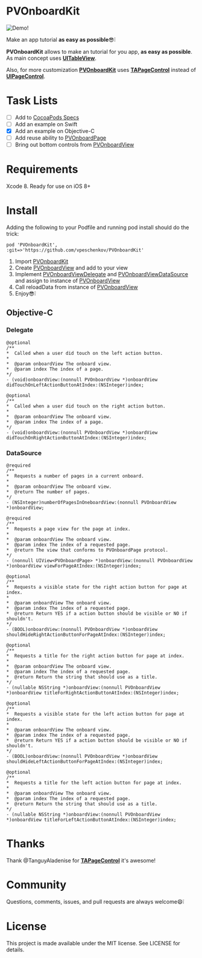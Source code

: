 # PVOnboardKit
![Demo!](http://i.imgur.com/zASOJgr.gif)

Make an app tutorial **as easy as possible**😎❕

**PVOnboardKit** allows to make an tutorial for you app, **as easy as possible**. As main concept uses [**UITableView**][1]. 

Also, for more customization [**PVOnboardKit**][2] uses [**TAPageControl**][3] instead of [**UIPageControl**][4].

# Task Lists
- [ ] Add to [CocoaPods Specs][5]
- [ ] Add an example on Swift
- [x] Add an example on Objective-C
- [ ] Add reuse ability to [PVOnboardPage][6]
- [ ] Bring out bottom controls from [PVOnboardView][7]

# Requirements
Xcode 8. Ready for use on iOS 8+

# Install
Adding the following to your Podfile and running pod install should do the trick:
```
pod 'PVOnboardKit', :git=>'https://github.com/vpeschenkov/PVOnboardKit'
```

1. Import [PVOnboardKit][2]
1. Create [PVOnboardView][7] and add to your view
1. Implement [PVOnboardViewDelegate][8] and [PVOnboardViewDataSource][9] and assign to instance of [PVOnboardView][7]
1. Call reloadData from instance of [PVOnboardView][7]
1. Enjoy😎❕

## Objective-C

### Delegate
```
@optional
/**
*  Called when a user did touch on the left action button.
*
*  @param onboardView The onboard view.
*  @param index The index of a page.
*/
- (void)onboardView:(nonnull PVOnboardView *)onboardView didTouchOnLeftActionButtonAtIndex:(NSInteger)index;
```

```
@optional
/**
*  Called when a user did touch on the right action button.
*
*  @param onboardView The onboard view.
*  @param index The index of a page.
*/
- (void)onboardView:(nonnull PVOnboardView *)onboardView didTouchOnRightActionButtonAtIndex:(NSInteger)index;
```

### DataSource
```
@required
/**
*  Requests a number of pages in a current onboard.
*
*  @param onboardView The onboard view.
*  @return The number of pages.
*/
- (NSInteger)numberOfPagesInOneboardView:(nonnull PVOnboardView *)onboardView;
```

```
@required
/**
*  Requests a page view for the page at index.
*
*  @param onboardView The onboard view.
*  @param index The index of a requested page.
*  @return The view that conforms to PVOnboardPage protocol.
*/
- (nonnull UIView<PVOnboardPage> *)onboardView:(nonnull PVOnboardView *)onboardView viewForPageAtIndex:(NSInteger)index;
```

```
@optional
/**
*  Requests a visible state for the right action button for page at index.
*
*  @param onboardView The onboard view.
*  @param index The index of a requested page.
*  @return Return YES if a action button should be visible or NO if shouldn't.
*/
- (BOOL)onboardView:(nonnull PVOnboardView *)onboardView shouldHideRightActionButtonForPageAtIndex:(NSInteger)index;
```

```
@optional
/**
*  Requests a title for the right action button for page at index.
*
*  @param onboardView The onboard view.
*  @param index The index of a requested page.
*  @return Return the string that should use as a title.
*/
- (nullable NSString *)onboardView:(nonnull PVOnboardView *)onboardView titleForRightActionButtonAtIndex:(NSInteger)index;
```

```
@optional
/**
*  Requests a visible state for the left action button for page at index.
*
*  @param onboardView The onboard view.
*  @param index The index of a requested page.
*  @return Return YES if a action button should be visible or NO if shouldn't.
*/
- (BOOL)onboardView:(nonnull PVOnboardView *)onboardView shouldHideLeftActionButtonForPageAtIndex:(NSInteger)index;
```

```
@optional
/**
*  Requests a title for the left action button for page at index.
*
*  @param onboardView The onboard view.
*  @param index The index of a requested page.
*  @return Return the string that should use as a title.
*/
- (nullable NSString *)onboardView:(nonnull PVOnboardView *)onboardView titleForLeftActionButtonAtIndex:(NSInteger)index;
```

# Thanks

Thank @TanguyAladenise for [**TAPageControl**][3] it's awesome!

# Community

Questions, comments, issues, and pull requests are always welcome😄❕

# License

This project is made available under the MIT license. See LICENSE for details.

[1]: https://developer.apple.com/reference/uikit/uitableview
[2]: https://github.com/vpeschenkov/PVOnboardKit
[3]: https://github.com/TanguyAladenise/TAPageControl
[4]: https://developer.apple.com/reference/uikit/uipagecontrol
[5]: https://github.com/CocoaPods/Specs
[6]: https://github.com/vpeschenkov/PVOnboardKit/blob/master/PVOnboardKit/PVOnboardPage.h
[7]: https://github.com/vpeschenkov/PVOnboardKit/blob/master/PVOnboardKit/PVOnboardView.h#L44
[8]: https://github.com/vpeschenkov/PVOnboardKit/blob/master/PVOnboardKit/PVOnboardView.h#L125
[9]: https://github.com/vpeschenkov/PVOnboardKit/blob/master/PVOnboardKit/PVOnboardView.h#L150
